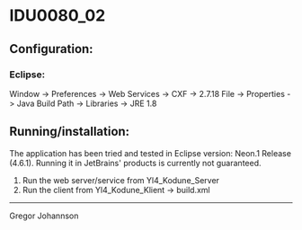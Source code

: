# IDU0080_02

## Configuration:
### Eclipse:
Window -> Preferences -> Web Services -> CXF -> 2.7.18
File -> Properties -> Java Build Path -> Libraries -> JRE 1.8

## Running/installation:

The application has been tried and tested in Eclipse version: Neon.1 Release (4.6.1).
Running it in JetBrains' products is currently not guaranteed.

1. Run the web server/service from Yl4_Kodune_Server
2. Run the client from Yl4_Kodune_Klient -> build.xml

---
Gregor Johannson